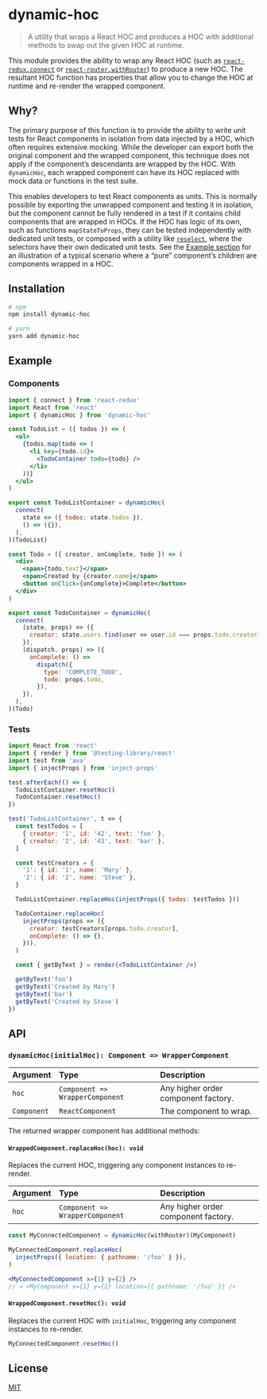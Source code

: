 # dynamic-hoc

> A utility that wraps a React HOC and produces a HOC with additional methods to swap out the given HOC at runtime.

This module provides the ability to wrap any React HOC (such as [`react-redux.connect`](https://react-redux.js.org/api/connect) or [`react-router.withRouter`](https://reacttraining.com/react-router/core/api/withRouter)) to produce a new HOC. The resultant HOC function has properties that allow you to change the HOC at runtime and re-render the wrapped component.

## Why?

The primary purpose of this function is to provide the ability to write unit tests for React components in isolation from data injected by a HOC, which often requires extensive mocking. While the developer can export both the original component and the wrapped component, this technique does not apply if the component’s descendants are wrapped by the HOC. With `dynamicHoc`, each wrapped component can have its HOC replaced with mock data or functions in the test suite.

This enables developers to test React components as units. This is normally possible by exporting the unwrapped component and testing it in isolation, but the component cannot be fully rendered in a test if it contains child components that are wrapped in HOCs. If the HOC has logic of its own, such as functions `mapStateToProps`, they can be tested independently with dedicated unit tests, or composed with a utility like [`reselect`](https://github.com/reduxjs/reselect), where the selectors have their own dedicated unit tests. See the [Example section](#example) for an illustration of a typical scenario where a “pure” component’s children are components wrapped in a HOC.

## Installation

```sh
# npm
npm install dynamic-hoc

# yarn
yarn add dynamic-hoc
```

## Example

### Components

```jsx
import { connect } from 'react-redux'
import React from 'react'
import { dynamicHoc } from 'dynamic-hoc'

const TodoList = ({ todos }) => (
  <ul>
    {todos.map(todo => (
      <li key={todo.id}>
        <TodoContainer todo={todo} />
      </li>
    ))}
  </ul>
)

export const TodoListContainer = dynamicHoc(
  connect(
    state => ({ todos: state.todos }),
    () => ({}),
  ),
)(TodoList)

const Todo = ({ creator, onComplete, todo }) => (
  <div>
    <span>{todo.text}</span>
    <span>Created by {creator.name}</span>
    <button onClick={onComplete}>Complete</button>
  </div>
)

export const TodoContainer = dynamicHoc(
  connect(
    (state, props) => ({
      creator: state.users.find(user => user.id === props.todo.creatorId),
    }),
    (dispatch, props) => ({
      onComplete: () =>
        dispatch({
          type: 'COMPLETE_TODO',
          todo: props.todo,
        }),
    }),
  ),
)(Todo)
```

### Tests

```jsx
import React from 'react'
import { render } from '@testing-library/react'
import test from 'ava'
import { injectProps } from 'inject-props'

test.afterEach(() => {
  TodoListContainer.resetHoc()
  TodoContainer.resetHoc()
})

test('TodoListContainer', t => {
  const testTodos = [
    { creator: '1', id: '42', text: 'foo' },
    { creator: '2', id: '43', text: 'bar' },
  ]

  const testCreators = {
    '1': { id: '1', name: 'Mary' },
    '2': { id: '2', name: 'Steve' },
  }

  TodoListContainer.replaceHoc(injectProps({ todos: testTodos }))

  TodoContainer.replaceHoc(
    injectProps(props => ({
      creator: testCreators[props.todo.creator],
      onComplete: () => {},
    })),
  )

  const { getByText } = render(<TodoListContainer />)

  getByText('foo')
  getByText('Created by Mary')
  getByText('bar')
  getByText('Created by Steve')
})
```

## API

### `dynamicHoc(initialHoc): Component => WrapperComponent`

|Argument|Type|Description|
|:---|:---|:---|
|`hoc`|`Component => WrapperComponent`|Any higher order component factory.|
|`Component`|`ReactComponent`|The component to wrap.|

The returned wrapper component has additional methods:

#### `WrappedComponent.replaceHoc(hoc): void`

Replaces the current HOC, triggering any component instances to re-render.

|Argument|Type|Description|
|:---|:---|:---|
|`hoc`|`Component => WrapperComponent`|Any higher order component factory.|

```jsx
const MyConnectedComponent = dynamicHoc(withRouter)(MyComponent)

MyConnectedComponent.replaceHoc(
  injectProps({ location: { pathname: '/foo' } }),
)

<MyConnectedComponent x={1} y={2} />
// → <MyComponent x={1} y={2} location={{ pathname: '/foo' }} />
```

#### `WrappedComponent.resetHoc(): void`

Replaces the current HOC with `initialHoc`, triggering any component instances to re-render.

```jsx
MyConnectedComponent.resetHoc()
```

## License

[MIT](./LICENSE)
